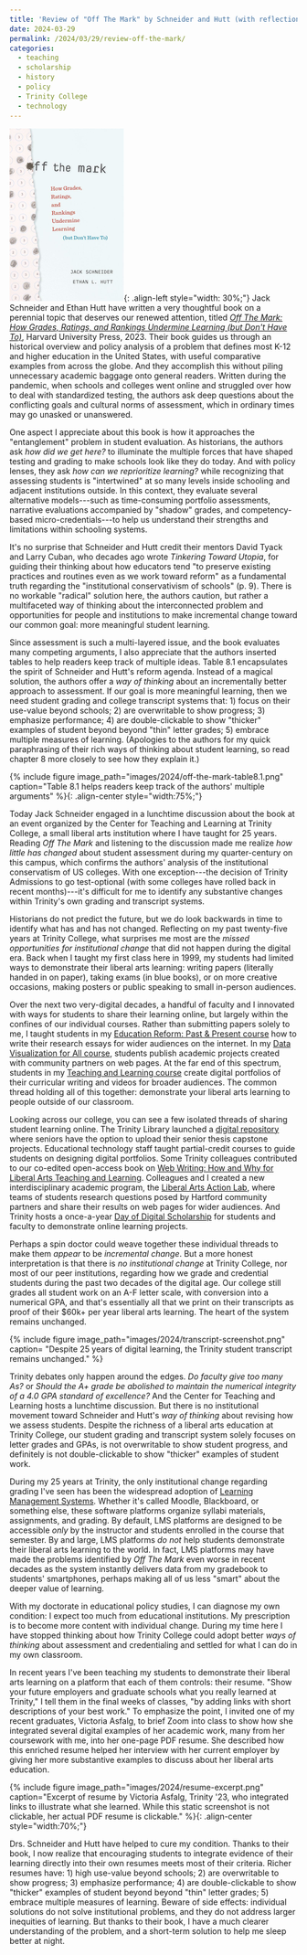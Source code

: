 ```yaml
---
title: 'Review of "Off The Mark" by Schneider and Hutt (with reflections from a college where grading remains unchanged)'
date: 2024-03-29
permalink: /2024/03/29/review-off-the-mark/
categories:
  - teaching
  - scholarship
  - history
  - policy
  - Trinity College
  - technology
---
```

![sample](/images/2024/off-the-mark-book-cover.png){: .align-left style="width: 30%;"} Jack Schneider and Ethan Hutt have written a very thoughtful book on a perennial topic that deserves our renewed attention, titled [*Off The Mark: How Grades, Ratings, and Rankings Undermine Learning (but Don't Have To)*](https://www.hup.harvard.edu/books/9780674248410), Harvard University Press, 2023. Their book guides us through an historical overview and policy analysis of a problem that defines most K-12 and higher education in the United States, with useful comparative examples from across the globe. And they accomplish this without piling unnecessary academic baggage onto general readers. Written during the pandemic, when schools and colleges went online and struggled over how to deal with standardized testing, the authors ask deep questions about the conflicting goals and cultural norms of assessment, which in ordinary times may go unasked or unanswered.

One aspect I appreciate about this book is how it approaches the "entanglement" problem in student evaluation. As historians, the authors ask *how did we get here?* to illuminate the multiple forces that have shaped testing and grading to make schools look like they do today. And with policy lenses, they ask *how can we reprioritize learning?* while recognizing that assessing students is "intertwined" at so many levels inside schooling and adjacent institutions outside. In this context, they evaluate several alternative models---such as time-consuming portfolio assessments, narrative evaluations accompanied by "shadow" grades, and competency-based micro-credentials---to help us understand their strengths and limitations within schooling systems.

It's no surprise that Schneider and Hutt credit their mentors David Tyack and Larry Cuban, who decades ago wrote *Tinkering Toward Utopia*, for guiding their thinking about how educators tend "to preserve existing practices and routines even as we work toward reform" as a fundamental truth regarding the "institutional conservativism of schools" (p. 9). There is no workable "radical" solution here, the authors caution, but rather a multifaceted way of thinking about the interconnected problem and opportunities for people and institutions to make incremental change toward our common goal: more meaningful student learning.

Since assessment is such a multi-layered issue, and the book evaluates many competing arguments, I also appreciate that the authors inserted tables to help readers keep track of multiple ideas. Table 8.1 encapsulates the spirit of Schneider and Hutt's reform agenda. Instead of a magical solution, the authors offer a *way of thinking* about an incrementally better approach to assessment. If our goal is more meaningful learning, then we need student grading and college transcript systems that: 1) focus on their use-value beyond schools; 2) are overwritable to show progress; 3) emphasize performance; 4) are double-clickable to show "thicker" examples of student beyond beyond "thin" letter grades; 5) embrace multiple measures of learning. (Apologies to the authors for my quick paraphrasing of their rich ways of thinking about student learning, so read chapter 8 more closely to see how they explain it.)

{% include figure image_path="images/2024/off-the-mark-table8.1.png" caption="Table 8.1 helps readers keep track of the authors' multiple arguments" %}{: .align-center style="width:75%;"}

Today Jack Schneider engaged in a lunchtime discussion about the book at an event organized by the Center for Teaching and Learning at Trinity College, a small liberal arts institution where I have taught for 25 years. Reading *Off The Mark* and listening to the discussion made me realize *how little has changed* about student assessment during my quarter-century on this campus, which confirms the authors' analysis of the institutional conservatism of US colleges. With one exception---the decision of Trinity Admissions to go test-optional (with some colleges have rolled back in recent months)---it's difficult for me to identify any substantive changes within Trinity's own grading and transcript systems.

Historians do not predict the future, but we do look backwards in time to identify what has and has not changed. Reflecting on my past twenty-five years at Trinity College, what surprises me most are the *missed opportunities for institutional change* that did not happen during the digital era. Back when I taught my first class here in 1999, my students had limited ways to demonstrate their liberal arts learning: writing papers (literally handed in on paper), taking exams (in blue books), or on more creative occasions, making posters or public speaking to small in-person audiences.

Over the next two very-digital decades, a handful of faculty and I innovated with ways for students to share their learning online, but largely within the confines of our individual courses. Rather than submitting papers solely to me, I taught students in my [Education Reform: Past & Present course](http://commons.trincoll.edu/edreform/) how to write their research essays for wider audiences on the internet. In my [Data Visualization for All course](https://datavizforall.org/partners-projects/), students publish academic projects created with community partners on web pages. At the far end of this spectrum, students in my [Teaching and Learning course](https://jackdougherty.org/educ350/#tues-may-9) create digital portfolios of their curricular writing and videos for broader audiences. The common thread holding all of this together: demonstrate your liberal arts learning to people outside of our classroom.

Looking across our college, you can see a few isolated threads of sharing student learning online. The Trinity Library launched a [digital repository](https://digitalrepository.trincoll.edu) where seniors have the option to upload their senior thesis capstone projects. Educational technology staff taught partial-credit courses to guide students on designing digital portfolios. Some Trinity colleagues contributed to our co-edited open-access book on [Web Writing: How and Why for Liberal Arts Teaching and Learning](https://doi.org/10.3998/dh.13396229.0001.001). Colleagues and I created a new interdisciplinary academic program, the [Liberal Arts Action Lab](http://action-lab.org), where teams of students research questions posed by Hartford community partners and share their results on web pages for wider audiences. And Trinity hosts a once-a-year [Day of Digital Scholarship](https://edtech.domains.trincoll.edu/present-at-day-of-digital-scholarship/) for students and faculty to demonstrate online learning projects.

Perhaps a spin doctor could weave together these individual threads to make them *appear* to be *incremental change*. But a more honest interpretation is that there is *no institutional change* at Trinity College, nor most of our peer institutions, regarding how we grade and credential students during the past two decades of the digital age. Our college still grades all student work on an A-F letter scale, with conversion into a numerical GPA, and that's essentially all that we print on their transcripts as proof of their $60k+ per year liberal arts learning. The heart of the system remains unchanged.

{% include figure image_path="images/2024/transcript-screenshot.png" caption= "Despite 25 years of digital learning, the Trinity student transcript remains unchanged." %}

Trinity debates only happen around the edges. *Do faculty give too many As?* or *Should the A+ grade be abolished to maintain the numerical integrity of a 4.0 GPA standard of excellence?* And the Center for Teaching and Learning hosts a lunchtime discussion. But there is no institutional movement toward Schneider and Hutt's *way of thinking* about revising how we assess students. Despite the richness of a liberal arts education at Trinity College, our student grading and transcript system solely focuses on letter grades and GPAs, is not overwritable to show student progress, and definitely is not double-clickable to show "thicker" examples of student work.

During my 25 years at Trinity, the only institutional change regarding grading I've seen has been the widespread adoption of [Learning Management Systems](https://en.wikipedia.org/wiki/Learning_management_system). Whether it's called Moodle, Blackboard, or something else, these software platforms organize syllabi materials, assignments, and grading. By default, LMS platforms are designed to be accessible *only* by the instructor and students enrolled in the course that semester. By and large, LMS platforms *do not* help students demonstrate their liberal arts learning to the world. In fact, LMS platforms may have made the problems identified by *Off The Mark* even worse in recent decades as the system instantly delivers data from my gradebook to students' smartphones, perhaps making all of us less "smart" about the deeper value of learning.

With my doctorate in educational policy studies, I can diagnose my own condition: I expect too much from educational institutions. My prescription is to become more content with individual change. During my time here I have stopped thinking about how Trinity College could adopt better *ways of thinking* about assessment and credentialing and settled for what I can do in my own classroom.

In recent years I've been teaching my students to demonstrate their liberal arts learning on a platform that each of them controls: their resume. "Show your future employers and graduate schools what you really learned at Trinity," I tell them in the final weeks of classes, "by adding links with short descriptions of your best work." To emphasize the point, I invited one of my recent graduates, Victoria Asfalg, to brief Zoom into class to show how she integrated several digital examples of her academic work, many from her coursework with me, into her one-page PDF resume. She described how this enriched resume helped her interview with her current employer by giving her more substantive examples to discuss about her liberal arts education.

{% include figure image_path="images/2024/resume-excerpt.png" caption="Excerpt of resume by Victoria Asfalg, Trinity '23, who integrated links to illustrate what she learned. While this static screenshot is not clickable, her actual PDF resume is clickable." %}{: .align-center style="width:70%;"}

Drs. Schneider and Hutt have helped to cure my condition. Thanks to their book, I now realize that encouraging students to integrate evidence of their learning directly into their own resumes meets most of their criteria. Richer resumes have: 1) high use-value beyond schools; 2) are overwritable to show progress; 3) emphasize performance; 4) are double-clickable to show "thicker" examples of student beyond beyond "thin" letter grades; 5) embrace multiple measures of learning. Beware of side effects: individual solutions do not solve institutional problems, and they do not address larger inequities of learning. But thanks to their book, I have a much clearer understanding of the problem, and a short-term solution to help me sleep better at night.
